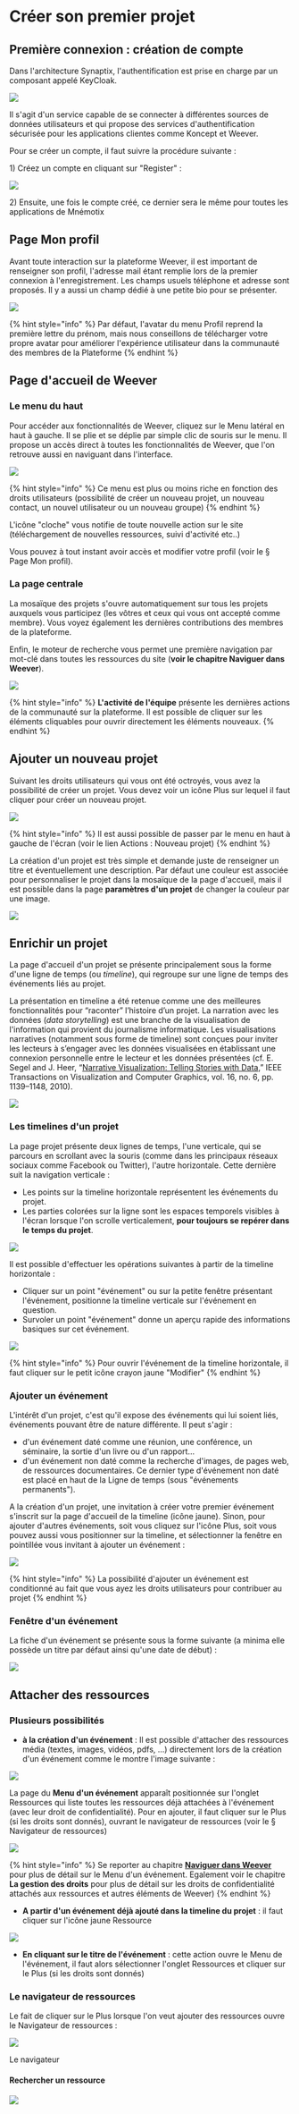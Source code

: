 # Créer son premier projet

## Première connexion : création de compte

Dans l'architecture Synaptix, l'authentification est prise en charge par un composant appelé KeyCloak.

![](../.gitbook/assets/keycloak_logo.png)

Il s'agit d'un service capable de se connecter à différentes sources de données utilisateurs et qui propose des services d'authentification sécurisée pour les applications clientes comme Koncept et Weever.

Pour se créer un compte, il faut suivre la procédure suivante :

1\) Créez un compte en cliquant sur "Register" : 

![](../.gitbook/assets/firstregister.PNG)

2\)  Ensuite, une fois le compte créé, ce dernier sera le même pour toutes les applications de Mnémotix

## Page Mon profil

Avant toute interaction sur la plateforme Weever, il est important de renseigner son profil, l'adresse mail étant remplie lors de la premier connexion à l'enregistrement. Les champs usuels téléphone et adresse sont proposés. Il y a aussi un champ dédié à une petite bio pour se présenter.

![](../.gitbook/assets/image.png)

{% hint style="info" %}
 Par défaut, l'avatar du menu Profil reprend la première lettre du prénom, mais nous conseillons de télécharger votre propre avatar pour améliorer l'expérience utilisateur dans la communauté des membres de la Plateforme
{% endhint %}

## Page d'accueil de Weever

### Le menu du haut

Pour accéder aux fonctionnalités de Weever, cliquez sur le Menu latéral en haut à gauche. Il se plie et se déplie par simple clic de souris sur le menu. Il propose un accès direct à toutes les fonctionnalités de Weever, que l'on retrouve aussi en naviguant dans l'interface.

![](../.gitbook/assets/image%20%283%29.png)

{% hint style="info" %}
Ce menu est plus ou moins riche en fonction des droits utilisateurs \(possibilité de créer un nouveau projet, un nouveau contact, un nouvel utilisateur ou un nouveau groupe\)
{% endhint %}

L'icône "cloche" vous notifie de toute nouvelle action sur le site \(téléchargement de nouvelles ressources, suivi d'activité etc..\)

Vous pouvez à tout instant avoir accès et modifier votre profil \(voir le § Page Mon profil\).

### La page centrale

La mosaïque des projets s'ouvre automatiquement sur tous les projets auxquels vous participez \(les vôtres et ceux qui vous ont accepté comme membre\). Vous voyez également les dernières contributions des membres de la plateforme.

Enfin, le moteur de recherche vous permet une première navigation par mot-clé dans toutes les ressources du site \(**voir le chapitre Naviguer dans Weever**\).

![](../.gitbook/assets/weeveraccueil.PNG)

{% hint style="info" %}
**L'activité de l'équipe** présente les dernières actions de la communauté sur la plateforme. Il est possible de cliquer sur les éléments cliquables pour ouvrir directement les éléments nouveaux.
{% endhint %}

## Ajouter un nouveau projet

Suivant les droits utilisateurs qui vous ont été octroyés, vous avez la possibilité de créer un projet. Vous devez voir un icône Plus sur lequel il faut cliquer pour créer un nouveau projet.

![](../.gitbook/assets/image%20%2810%29.png)

{% hint style="info" %}
Il est aussi possible de passer par le menu en haut à gauche de l'écran \(voir le lien Actions : Nouveau projet\)
{% endhint %}

La création d'un projet est très simple et demande juste de renseigner un titre et éventuellement une description. Par défaut une couleur est associée pour personnaliser le projet dans la mosaïque de la page d'accueil, mais il est possible dans la page **paramètres d'un projet** de changer la couleur par une image.

![](../.gitbook/assets/image%20%281%29.png)

## Enrichir un projet

La page d'accueil d'un projet se présente principalement sous la forme d'une ligne de temps \(ou _timeline_\), qui regroupe sur une ligne de temps des événements liés au projet. 

La présentation en timeline a été retenue comme une des meilleures fonctionnalités pour “raconter” l’histoire d’un projet. La narration avec les données \(_data storytelling_\) est une branche de la visualisation de l'information qui provient du journalisme informatique. Les visualisations narratives \(notamment sous forme de timeline\) sont conçues pour inviter les lecteurs à s’engager avec les données visualisées en établissant une connexion personnelle entre le lecteur et les données présentées \(cf. E. Segel and J. Heer, “[Narrative Visualization: Telling Stories with Data,](http://vis.stanford.edu/files/2010-Narrative-InfoVis.pdf)” IEEE Transactions on Visualization and Computer Graphics, vol. 16, no. 6, pp. 1139–1148, 2010\).

![](../.gitbook/assets/weeverprojet.PNG)

### Les timelines d'un projet

La page projet présente deux lignes de temps, l'une verticale, qui se parcours en scrollant avec la souris \(comme dans les principaux réseaux sociaux comme Facebook ou Twitter\), l'autre horizontale. Cette dernière suit la navigation verticale : 

* Les points sur la timeline horizontale représentent les événements du projet. 
* Les parties colorées sur la ligne sont les espaces temporels visibles à l'écran lorsque l'on scrolle verticalement, **pour toujours se repérer dans le temps du projet**.

![](../.gitbook/assets/image%20%288%29.png)

Il est possible d'effectuer les opérations suivantes à partir de la timeline horizontale :  

* Cliquer sur un point "événement" ou sur la petite fenêtre présentant l'événement, positionne la timeline verticale sur l'événement en question.
* Survoler un point "événement" donne un aperçu rapide des informations basiques sur cet événement.

![](../.gitbook/assets/image%20%2814%29.png)

{% hint style="info" %}
Pour ouvrir l'événement de la timeline horizontale, il faut cliquer sur le petit icône crayon jaune "Modifier"
{% endhint %}

### Ajouter un événement

L'intérêt d'un projet, c'est qu'il expose des événements qui lui soient liés, événements pouvant être de nature différente. Il peut s'agir :

*  d'un événement daté comme une réunion, une conférence, un séminaire, la sortie d'un livre ou d'un rapport... 
* d'un événement non daté comme la recherche d'images, de pages web, de ressources documentaires. Ce dernier type d'événement non daté est placé en haut de la Ligne de temps \(sous "événements permanents"\).

A la création d'un projet, une invitation à créer votre premier événement s'inscrit sur la page d'accueil de la timeline \(icône jaune\). Sinon, pour ajouter d'autres événements, soit vous cliquez sur l'icône Plus, soit vous pouvez aussi vous positionner sur la timeline, et sélectionner la fenêtre en pointillée vous invitant à ajouter un événement : 

![](../.gitbook/assets/image%20%2813%29.png)

{% hint style="info" %}
La possibilité d'ajouter un événement est conditionné au fait que vous ayez les droits utilisateurs pour contribuer au projet
{% endhint %}

### Fenêtre d'un événement

La fiche d'un événement se présente sous la forme suivante \(a minima elle possède un titre par défaut ainsi qu'une date de début\) :

![](../.gitbook/assets/evenement.PNG)

## Attacher des ressources

### Plusieurs possibilités

* **à la création d'un événement** : Il est possible d'attacher des ressources média \(textes, images, vidéos, pdfs, ...\) directement lors de la création d'un événement comme le montre l'image suivante :  

![](../.gitbook/assets/image%20%2811%29.png)

La page du **Menu d'un événement** apparaît positionnée sur l'onglet Ressources qui liste toutes les ressources déjà attachées à l'événement \(avec leur droit de confidentialité\). Pour en ajouter, il faut cliquer sur le Plus \(si les droits sont donnés\), ouvrant le navigateur de ressources \(voir le § Navigateur de ressources\)

![](../.gitbook/assets/image%20%2818%29.png)

{% hint style="info" %}
Se reporter au chapitre [**Naviguer dans Weever**](https://mnemotix.gitbook.io/weever/~/drafts/-LMfmZuAfeBJGFwKbyWu/primary/premiers-pas/naviguer-dans-weever#menu-dun-evenement) pour plus de détail sur le Menu d'un événement. Egalement voir le chapitre **La gestion des droits** pour plus de détail sur les droits de confidentialité attachés aux ressources et autres éléments de Weever\)
{% endhint %}

* **A partir d'un événement déjà ajouté dans la timeline du projet** : il faut cliquer sur l'icône jaune Ressource

![](../.gitbook/assets/image%20%2817%29.png)

* **En cliquant sur le titre de l'événement** : cette action ouvre le Menu de l'événement, il faut alors sélectionner l'onglet Ressources et cliquer sur le Plus \(si les droits sont donnés\)

### Le navigateur de ressources

Le fait de cliquer sur le Plus lorsque l'on veut ajouter des ressources ouvre le Navigateur de ressources : 

![](../.gitbook/assets/image%20%2816%29.png)

Le navigateur 

#### Rechercher un ressource

![](../.gitbook/assets/image%20%289%29.png)




